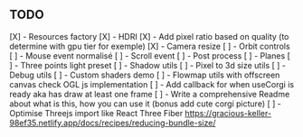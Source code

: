 ## TODO

[X] - Resources factory
[X] - HDRI
[X] - Add pixel ratio based on quality (to determine with gpu tier for exemple)
[X] - Camera resize
[ ] - Orbit controls
[ ] - Mouse event normalisé
[ ] - Scroll event
[ ] - Post process
[ ] - Planes
[ ] - Three points light preset
[ ] - Shadow utils
[ ] - Pixel to 3d size utils
[ ] - Debug utils
[ ] - Custom shaders demo
[ ] - Flowmap utils with offscreen canvas check OGL js implementation
[ ] - Add callback for when useCorgi is ready aka has draw at least one frame
[ ] - Write a comprehensive Readme about what is this, how you can use it (bonus add cute corgi picture)
[ ] - Optimise Threejs import like React Three Fiber https://gracious-keller-98ef35.netlify.app/docs/recipes/reducing-bundle-size/